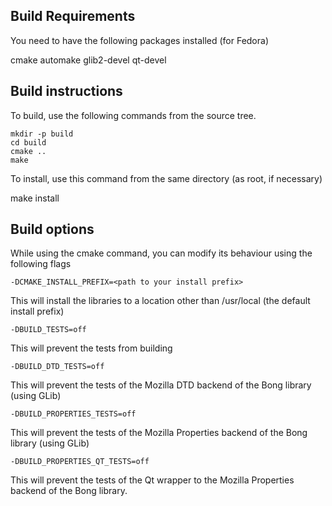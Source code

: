 Build Requirements
------------------

You need to have the following packages installed (for Fedora)

cmake
automake
glib2-devel
qt-devel

Build instructions
------------------

To build, use the following commands from the source tree.

	mkdir -p build
	cd build
	cmake ..
	make

To install, use this command from the same directory (as root, if necessary)

make install

Build options
-------------

While using the cmake command, you can modify its behaviour using the following flags

	-DCMAKE_INSTALL_PREFIX=<path to your install prefix>
This will install the libraries to a location other than /usr/local (the default install prefix)

	-DBUILD_TESTS=off
This will prevent the tests from building

	-DBUILD_DTD_TESTS=off
This will prevent the tests of the Mozilla DTD backend of the Bong library (using GLib)

	-DBUILD_PROPERTIES_TESTS=off
This will prevent the tests of the Mozilla Properties backend of the Bong library (using GLib)

	-DBUILD_PROPERTIES_QT_TESTS=off
This will prevent the tests of the Qt wrapper to the Mozilla Properties backend of the Bong library.

